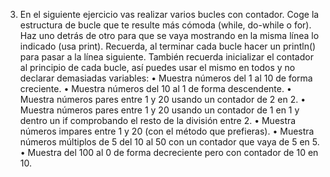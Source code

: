 3. En el siguiente ejercicio vas realizar varios bucles con contador. Coge la
estructura de bucle que te resulte más cómoda (while, do-while o for). Haz uno
detrás de otro para que se vaya mostrando en la misma línea lo indicado (usa
print). Recuerda, al terminar cada bucle hacer un println() para pasar a la línea
siguiente. También recuerda inicializar el contador al principio de cada bucle, así
puedes usar el mismo en todos y no declarar demasiadas variables:
• Muestra números del 1 al 10 de forma creciente.
• Muestra números del 10 al 1 de forma descendente.
• Muestra números pares entre 1 y 20 usando un contador de 2 en 2.
• Muestra números pares entre 1 y 20 usando un contador de 1 en 1 y dentro
un if comprobando el resto de la división entre 2.
• Muestra números impares entre 1 y 20 (con el método que prefieras).
• Muestra números múltiplos de 5 del 10 al 50 con un contador que vaya de 5
en 5.
• Muestra del 100 al 0 de forma decreciente pero con contador de 10 en 10.